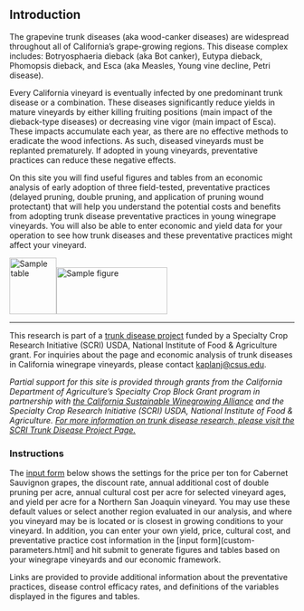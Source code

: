 ## Introduction

The grapevine trunk diseases (aka wood-canker diseases) are widespread throughout all of California’s grape-growing regions. This disease complex includes: Botryosphaeria dieback (aka Bot canker), Eutypa dieback, Phomopsis dieback, and Esca (aka Measles, Young vine decline, Petri disease).  

Every California vineyard is eventually infected by one predominant trunk disease or a combination. These diseases significantly reduce yields in mature vineyards by either killing fruiting positions (main impact of the dieback-type diseases) or decreasing vine vigor (main impact of Esca). These impacts accumulate each year, as there are no effective methods to eradicate the wood infections. As such, diseased vineyards must be replanted prematurely. If adopted in young vineyards, preventative practices can reduce these negative effects.  

On this site you will find useful figures and tables from an economic analysis of early adoption of three field-tested, preventative practices (delayed pruning, double pruning, and application of pruning wound protectant) that will help you understand the potential costs and benefits from adopting trunk disease preventative practices in young winegrape vineyards. You will also be able to enter economic and yield data for your operation to see how trunk diseases and these preventative practices might affect your vineyard.  

<p class="mission-samples"><img src="http://maxnorton.github.io/figure/img/sample-table.png" alt="Sample table" width="83" height="100" /><img src="http://maxnorton.github.io/figure/img/sample-fig-yield.png" alt="Sample figure" width="196" height="83" /></p>

<hr class="mission-rule" />

This research is part of a [trunk disease project](http://treeandvinetrunkdiseases.org) funded by a Specialty Crop Research Initiative (SCRI) USDA, National Institute of Food &amp; Agriculture grant. For inquiries about the page and economic analysis of trunk diseases in California winegrape vineyards, please contact [kaplanj@csus.edu](mailto:kaplanj@csus.edu).  

*Partial support for this site is provided through grants from the California Department of Agriculture’s Specialty Crop Block Grant program in partnership with [the California Sustainable Winegrowing Alliance](http://sustainablewinegrowing.org) and the Specialty Crop Research Initiative (SCRI) USDA, National Institute of Food &amp; Agriculture. [For more information on trunk disease research, please visit the SCRI Trunk Disease Project Page.](http://treeandvinetrunkdiseases.org)*  

### Instructions
 
 The [input form](custom-parameters.html) below shows the settings for the price per ton for Cabernet Sauvignon grapes, the discount rate, annual additional cost of double pruning per acre, annual cultural cost per acre for selected vineyard ages, and yield per acre for a Northern San Joaquin vineyard. You may use these default values or select another region evaluated in our analysis, and where you vineyard may be is located or is closest in growing conditions to your vineyard. In addition, you can enter your own yield, price, cultural cost, and preventative practice cost information in the [input form](custom-parameters.html] and hit submit to generate figures and tables based on your winegrape vineyards and our economic framework.  
 
 Links are provided to provide additional information about the preventative practices, disease control efficacy rates, and definitions of the variables displayed in the figures and tables.